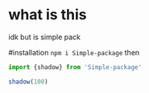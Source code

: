 # what is this
idk but is simple pack

#installation
``` npm i Simple-package ```
then 
```js
import {shadow} from 'Simple-package'

shadow(100)
```